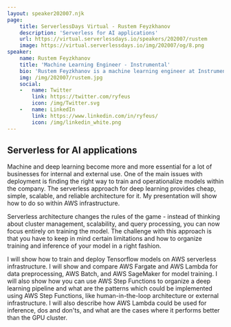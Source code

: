 ```yaml
---
layout: speaker202007.njk
page:
    title: ServerlessDays Virtual - Rustem Feyzkhanov
    description: 'Serverless for AI applications'
    url: https://virtual.serverlessdays.io/speakers/202007/rustem
    image: https://virtual.serverlessdays.io/img/202007/og/8.png
speaker:
    name: Rustem Feyzkhanov
    title: 'Machine Learning Engineer - Instrumental'
    bio: 'Rustem Feyzkhanov is a machine learning engineer at Instrumental, where he creates analytical models for the manufacturing industry. Rustem is passionate about serverless infrastructure (and AI deployments on it) and is the author of the course and book "Serverless Deep Learning with TensorFlow and AWS Lambda" and "Practical Deep Learning on the Cloud". Also he is a main contributor to open source repository for serverless packages https://github.com/ryfeus/lambda-packs. '
    img: /img/202007/rustem.jpg
    social:
    -   name: Twitter
        link: https://twitter.com/ryfeus
        icon: /img/Twitter.svg
    -   name: LinkedIn
        link: https://www.linkedin.com/in/ryfeus/
        icon: /img/linkedin_white.png
---
```


## Serverless for AI applications

Machine and deep learning become more and more essential for a lot of businesses for internal and external use. One of the main issues with deployment is finding the right way to train and operationalize models within the company. The serverless approach for deep learning provides cheap, simple, scalable, and reliable architecture for it. My presentation will show how to do so within AWS infrastructure. 

Serverless architecture changes the rules of the game - instead of thinking about cluster management, scalability, and query processing, you can now focus entirely on training the model. The challenge with this approach is that you have to keep in mind certain limitations and how to organize training and inference of your model in a right fashion. 

I will show how to train and deploy Tensorflow models on AWS serverless infrastructure. I will show and compare AWS Fargate and AWS Lambda for data preprocessing, AWS Batch, and AWS SageMaker for model training. I will also show how you can use AWS Step Functions to organize a deep learning pipeline and what are the patterns which could be implemented using AWS Step Functions, like human-in-the-loop architecture or external infrastructure. I will also describe how AWS Lambda could be used for inference, dos and don'ts, and what are the cases where it performs better than the GPU cluster. 